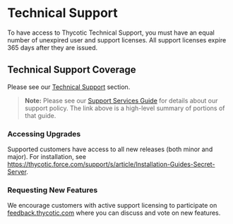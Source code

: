 [title]: # (Technical Support)
[tags]: # (Technical Support)
[priority]: # (10)

# Technical Support

To have access to Thycotic Technical Support, you must have an equal number of unexpired user and support licenses. All support licenses expire 365 days after they are issued.

## Technical Support Coverage

Please see our [Technical Support](../../support/index.md) section.

> **Note:** Please see our [Support Services Guide](https://thycotic.my.salesforce.com/sfc/p/#37000000KAUl/a/1G000000TU6g/_z6_M8tD_6.x3JB2LOI8q20vzWkkiLhKbFv0Wec9Fw0) for details about our support policy. The link above is a high-level summary of portions of that guide.

### Accessing Upgrades

Supported customers have access to all new releases (both minor and major). For installation, see <https://thycotic.force.com/support/s/article/Installation-Guides-Secret-Server>.

### Requesting New Features

We encourage customers with active support licensing to participate on [feedback.thycotic.com](https://feedback.thycotic.com) where you can discuss and vote on new features.